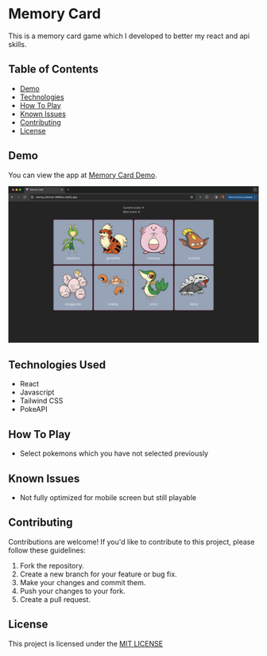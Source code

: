 # Memory Card

This is a memory card game which I developed to better my react and api skills.

## Table of Contents

- [Demo](#demo)
- [Technologies](#technologies-used)
- [How To Play](#how-to-play)
- [Known Issues](#known-issues)
- [Contributing](#contributing)
- [License](#license)

## Demo

You can view the app at [Memory Card Demo](https://roaring-pithivier-8980ac.netlify.app/).

![Home page screenshot](Screenshot.png)

## Technologies Used

- React
- Javascript
- Tailwind CSS
- PokeAPI

## How To Play

- Select pokemons which you have not selected previously

## Known Issues

- Not fully optimized for mobile screen but still playable

## Contributing

Contributions are welcome! If you'd like to contribute to this project, please follow these guidelines:

1.  Fork the repository.
2.  Create a new branch for your feature or bug fix.
3.  Make your changes and commit them.
4.  Push your changes to your fork.
5.  Create a pull request.

## License

This project is licensed under the [MIT LICENSE](./LICENSE)
